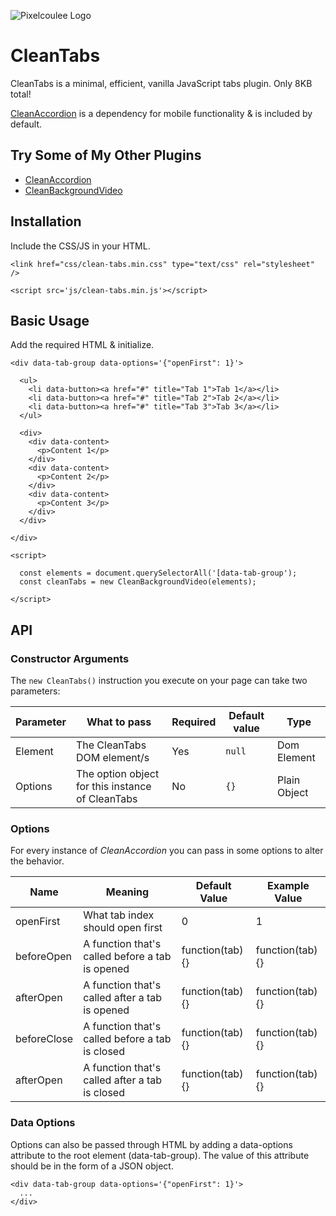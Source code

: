 ![Pixelcoulee Logo](https://siasky.net/AABLe6NEcRQSDcamGmncceJG0yMsFdtDMNQ0ghcqLyS5qQ)

# CleanTabs
CleanTabs is a minimal, efficient, vanilla JavaScript tabs plugin. Only 8KB total!

[CleanAccordion](https://github.com/jordanpinski/CleanAccordion) is a dependency for mobile functionality & is included by default.

## Try Some of My Other Plugins
- [CleanAccordion](https://github.com/jordanpinski/CleanAccordion)
- [CleanBackgroundVideo](https://github.com/jordanpinski/CleanBackgroundVideo)

## Installation
Include the CSS/JS in your HTML.

```
<link href="css/clean-tabs.min.css" type="text/css" rel="stylesheet" />
```
```
<script src='js/clean-tabs.min.js'></script>
```

## Basic Usage
Add the required HTML & initialize.
```
<div data-tab-group data-options='{"openFirst": 1}'>

  <ul>
    <li data-button><a href="#" title="Tab 1">Tab 1</a></li>
    <li data-button><a href="#" title="Tab 2">Tab 2</a></li>
    <li data-button><a href="#" title="Tab 3">Tab 3</a></li>
  </ul>

  <div>
    <div data-content>
      <p>Content 1</p>
    </div>
    <div data-content>
      <p>Content 2</p>
    </div>
    <div data-content>
      <p>Content 3</p>
    </div>
  </div>

</div>
```
```
<script>

  const elements = document.querySelectorAll('[data-tab-group');
  const cleanTabs = new CleanBackgroundVideo(elements);

</script>
```


## API
### Constructor Arguments
The `new CleanTabs()` instruction you execute on your page can take two parameters:

| Parameter | What to pass | Required | Default value | Type |
| --------- | ------------ | -------- | ------------- | ---- |
| Element | The CleanTabs DOM element/s | Yes | `null` | Dom Element |
| Options | The option object for this instance of CleanTabs | No | `{}` | Plain Object |

### Options
For every instance of *CleanAccordion* you can pass in some options to alter the behavior.

| Name | Meaning | Default Value | Example Value |
| ---- | ------- | ------------- | ------------- |
| openFirst | What tab index should open first | 0 | 1 |
| beforeOpen | A function that's called before a tab is opened | function(tab) {} | function(tab) {} |
| afterOpen | A function that's called after a tab is opened | function(tab) {} | function(tab) {} |
| beforeClose | A function that's called before a tab is closed | function(tab) {} | function(tab) {} |
| afterOpen | A function that's called after a tab is closed | function(tab) {} | function(tab) {} |

### Data Options
Options can also be passed through HTML by adding a data-options attribute to the root element (data-tab-group). The value of this attribute should be in the form of a JSON object.

```
<div data-tab-group data-options='{"openFirst": 1}'>
  ...
</div>
```